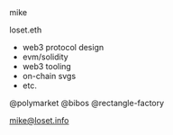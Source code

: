 ##

mike

loset.eth

- web3 protocol design
- evm/solidity
- web3 tooling
- on-chain svgs
- etc.

@polymarket
@bibos
@rectangle-factory

mike@loset.info
